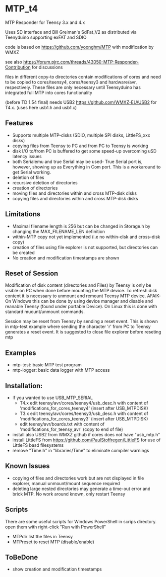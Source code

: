 # MTP_t4

MTP Responder for Teensy 3.x and 4.x

Uses SD interface and Bill Greiman's SdFat_V2 as distributed via Teenyduino supporting exFAT and SDIO

code is based on https://github.com/yoonghm/MTP with modification by WMXZ

see also https://forum.pjrc.com/threads/43050-MTP-Responder-Contribution for discussions

files in different copy-to directories contain modifications of cores and need to be copied to cores/teensy4, cores/teensy3 and hardware/avr, respectively. These files are only necessary until Teensyduino has integrated full MTP into cores functionality

(before TD 1.54 final) needs USB2 https://github.com/WMXZ-EU/USB2 for T4.x. (uses here usb1.h and usb1.c)


## Features
 - Supports multiple MTP-disks (SDIO, multiple SPI disks, LittleFS_xxx disks)
 - copying files from Teensy to PC  and from PC to Teensy is working
 - disk I/O to/from PC is buffered to get some speed-up overcoming uSD latency issues
 - both Serialemu and true Serial may be used- True Serial port is, however, showing up as Everything in Com port. This is a workaround to get Serial working.
 - deletion of files
 - recursive deletion of directories
 - creation of directories
 - moving files and directories within and cross MTP-disk disks
 - copying files and directories within and cross MTP-disk disks

## Limitations
 - Maximal filename length is 256 but can be changed in Storage.h by changing the MAX_FILENAME_LEN definition
 - within-MTP copy not yet implemented (i.e no within-disk and cross-disk copy)
 - creation of files using file explorer is not supported, but directories can be created
 - No creation and modification timestamps are shown
 
## Reset of Session
Modification of disk content (directories and Files) by Teensy is only be visible on PC when done before mounting the MTP device. To refresh disk content it is necessary to unmount and remount Teensy MTP device. AFAIK: On Windows this can be done by using device manager and disable and reanable Teensy (found under portable Device). On Linux this is done with standard muount/unmount commands.

Session may be reset from Teensy by sending a reset event. This is shown in mtp-test example where sending the character 'r' from PC to Teensy generates a reset event. It is suggested to close file explorer before reseting mtp

## Examples
 - mtp-test:   basic MTP test program
 - mtp-logger: basic data logger with MTP access
 
## Installation:
 - If you wanted to use USB_MTP_SERIAL  
   - T4.x edit teensy/avr/cores/teensy4/usb_desc.h with content of 'modifications_for_cores_teensy4' (insert after USB_MTPDISK)
   - T3.x edit teensy/avr/cores/teensy3/usb_desc.h with content of 'modifications_for_cores_teensy3' (insert after USB_MTPDISK)
   - edit teensy/avr/boards.txt with content of 'modifications_for_teensy_avr' (copy to end of file)
 - install also USB2 from WMXZ github if cores does not have "usb_mtp.h"
 - install LittleFS from https://github.com/PaulStoffregen/LittleFS for use of LittleFS basd filesystems
 - remove "Time.h" in "libraries/Time" to eliminate compiler warnings

 ## Known Issues
   - copying of files and directories work but are not displayed in file explorer, manual unmount/mount sequence required
   - deleting large nested directories may generate a time-out error and brick MTP. No work around known, only restart Teensy
   
 ## Scripts
 There are some useful scripts for Windows PowerShell in scrips directory. open them with right-click "Run with PowerShell"
  - MTPdir list the files in Teensy 
  - MTPreset to reset MTP (disable/enable)
 
 ## ToBeDone
 - show creation and modification timestamps

